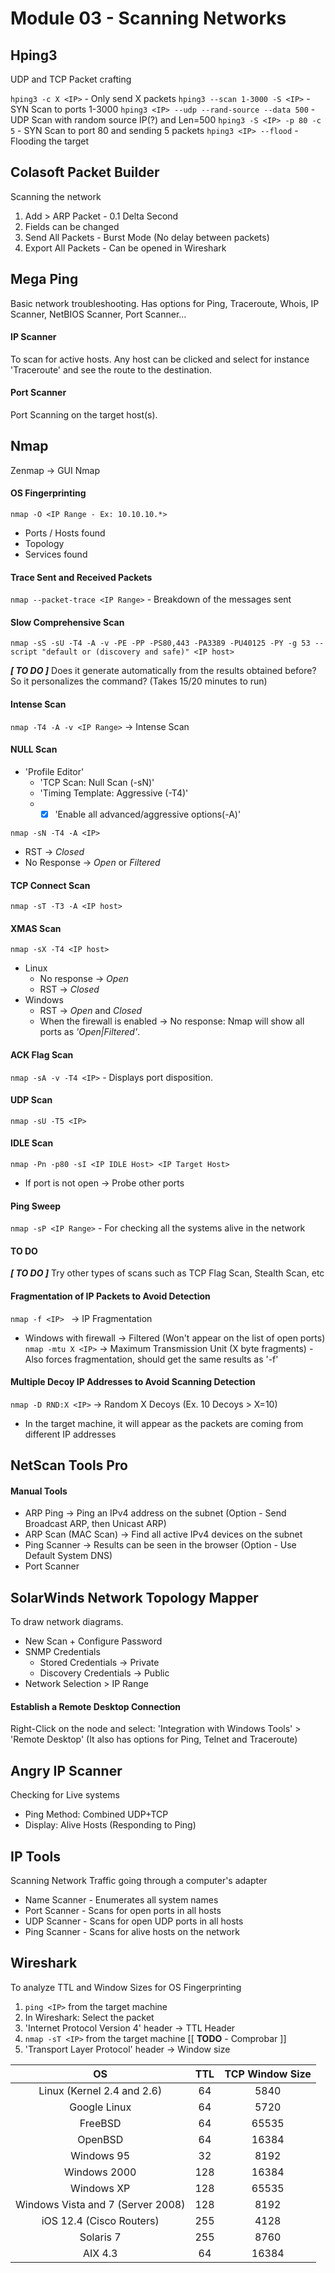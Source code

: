 # Module 03 - Scanning Networks #

## Hping3 ##
UDP and TCP Packet crafting

``` hping3 -c X <IP> ``` - Only send X packets
``` hping3 --scan 1-3000 -S <IP> ``` - SYN Scan to ports 1-3000
``` hping3 <IP> --udp --rand-source --data 500 ``` - UDP Scan with random source IP(?) and Len=500
``` hping3 -S <IP> -p 80 -c 5 ``` - SYN Scan to port 80 and sending 5 packets
``` hping3 <IP> --flood ``` - Flooding the target


## Colasoft Packet Builder ##
Scanning the network

1. Add > ARP Packet - 0.1 Delta Second
2. Fields can be changed
3. Send All Packets - Burst Mode (No delay between packets)
4. Export All Packets - Can be opened in Wireshark


## Mega Ping ##
Basic network troubleshooting. Has options for Ping, Traceroute, Whois, IP Scanner, NetBIOS Scanner, Port Scanner...

#### IP Scanner ####
To scan for active hosts. Any host can be clicked and select for instance 'Traceroute' and see the route to the destination.

#### Port Scanner ####
Port Scanning on the target host(s).


## Nmap ## 
Zenmap -> GUI Nmap

#### OS Fingerprinting #### 
``` nmap -O <IP Range - Ex: 10.10.10.*> ```
  * Ports / Hosts found
  * Topology
  * Services found
 
#### Trace Sent and Received Packets #### 
``` nmap --packet-trace <IP Range> ``` - Breakdown of the messages sent
 
#### Slow Comprehensive Scan #### 
``` nmap -sS -sU -T4 -A -v -PE -PP -PS80,443 -PA3389 -PU40125 -PY -g 53 --script "default or (discovery and safe)" <IP host>  ``` 

**_[ TO DO ]_** Does it generate automatically from the results obtained before? So it personalizes the command?
(Takes 15/20 minutes to run)
   
#### Intense Scan #### 
``` nmap -T4 -A -v <IP Range> ``` -> Intense Scan

#### NULL Scan #### 
 * 'Profile Editor'
   * 'TCP Scan: Null Scan (-sN)'
   * 'Timing Template: Aggressive (-T4)'
   * - [x] 'Enable all advanced/aggressive options(-A)'
  
``` nmap -sN -T4 -A <IP> ```
 * RST -> _Closed_
 * No Response -> _Open_ or _Filtered_

#### TCP Connect Scan #### 
``` nmap -sT -T3 -A <IP host> ``` 
 
#### XMAS Scan #### 
``` nmap -sX -T4 <IP host> ``` 
 * Linux
   * No response -> *Open*
   * RST -> *Closed*
 * Windows
   * RST -> *Open* and *Closed*
   * When the firewall is enabled -> No response: Nmap will show all ports as *'Open|Filtered'*.
 
#### ACK Flag Scan #### 
``` nmap -sA -v -T4 <IP> ``` - Displays port disposition.
 
#### UDP Scan #### 
``` nmap -sU -T5 <IP> ```

#### IDLE Scan #### 
``` nmap -Pn -p80 -sI <IP IDLE Host> <IP Target Host> ``` 
 * If port is not open -> Probe other ports
   
#### Ping Sweep #### 
``` nmap -sP <IP Range> ``` - For checking all the systems alive in the network
 
#### TO DO #### 
**_[ TO DO ]_** Try other types of scans such as TCP Flag Scan, Stealth Scan, etc

#### Fragmentation of IP Packets to Avoid Detection #### 
```nmap -f <IP> ``` -> IP Fragmentation
 * Windows with firewall -> Filtered (Won't appear on the list of open ports)
``` nmap -mtu X <IP> ``` -> Maximum Transmission Unit (X byte fragments) - Also forces fragmentation, should get the same results as '-f'

#### Multiple Decoy IP Addresses to Avoid Scanning Detection #### 
``` nmap -D RND:X <IP> ``` -> Random X Decoys (Ex. 10 Decoys > X=10)
 * In the target machine, it will appear as the packets are coming from different IP addresses
  
  
## NetScan Tools Pro ## 
#### Manual Tools #### 
 * ARP Ping -> Ping an IPv4 address on the subnet (Option - Send Broadcast ARP, then Unicast ARP)
 * ARP Scan (MAC Scan) -> Find all active IPv4 devices on the subnet
 * Ping Scanner -> Results can be seen in the browser (Option - Use Default System DNS)
 * Port Scanner 


## SolarWinds Network Topology Mapper ##
To draw network diagrams.

 * New Scan + Configure Password
 * SNMP Credentials
   * Stored Credentials -> Private
   * Discovery Credentials -> Public
 * Network Selection > IP Range
 
#### Establish a Remote Desktop Connection ####
Right-Click on the node and select: 'Integration with Windows Tools' > 'Remote Desktop'
(It also has options for Ping, Telnet and Traceroute)


## Angry IP Scanner ##
Checking for Live systems

 * Ping Method: Combined UDP+TCP
 * Display: Alive Hosts (Responding to Ping)


## IP Tools ##
Scanning Network Traffic going through a computer's adapter

 * Name Scanner - Enumerates all system names
 * Port Scanner - Scans for open ports in all hosts
 * UDP Scanner - Scans for open UDP ports in all hosts
 * Ping Scanner - Scans for alive hosts on the network
 

## Wireshark ##
To analyze TTL and Window Sizes for OS Fingerprinting

 1. ``` ping <IP> ``` from the target machine
 2. In Wireshark: Select the packet
 3. 'Internet Protocol Version 4' header -> TTL Header
 4. ``` nmap -sT <IP> ``` from the target machine [[ **TODO** - Comprobar ]]
 5. 'Transport Layer Protocol' header -> Window size
 
OS | TTL | TCP Window Size
| :---: | :---: | :---:
Linux (Kernel 2.4 and 2.6) | 64 | 5840
Google Linux | 64 | 5720
FreeBSD | 64 | 65535
OpenBSD | 64 | 16384
Windows 95 | 32 | 8192
Windows 2000 | 128 | 16384
Windows XP | 128 | 65535
Windows Vista and 7 (Server 2008) | 128 | 8192
iOS 12.4 (Cisco Routers) | 255 | 4128
Solaris 7 | 255 | 8760
AIX 4.3 | 64 | 16384







